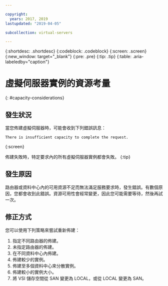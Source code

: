 ```yaml
---

copyright:
  years: 2017, 2019
lastupdated: "2019-04-05"

subcollection: virtual-servers

---
```


{:shortdesc: .shortdesc}
{:codeblock: .codeblock}
{:screen: .screen}
{:new_window: target="_blank"}
{:pre: .pre}
{:tip: .tip}
{:table: .aria-labeledby="caption"}


# 虛擬伺服器實例的資源考量
{: #capacity-considerations}

## 發生狀況

當您佈建虛擬伺服器時，可能會收到下列錯誤訊息：

```
There is insufficient capacity to complete the request.
```
{:screen}

佈建失敗時，特定要求內的所有虛擬伺服器實例都會失敗。
{:tip}

## 發生原因

路由器或資料中心內的可用資源不足而無法滿足服務要求時，發生錯誤。有數個原因，您都會收到此錯誤。資源可用性會經常變更，因此您可能需要等待，然後再試一次。

## 修正方式

您可以使用下列策略來嘗試重新佈建：

1. 指定不同路由器的佈建。  
2. 未指定路由器的佈建。
3. 在不同資料中心內佈建。
4. 佈建較少的實例。
5. 佈建至多個資料中心來分散實例。
6. 佈建較小的實例大小。
7. 將 VSI 儲存空間從 SAN 變更為 LOCAL，或從 LOCAL 變更為 SAN。
